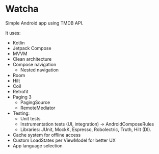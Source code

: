 # Watcha
Simple Android app using TMDB API.

It uses:

- Kotlin
- Jetpack Compose
- MVVM
- Clean architecture
- Compose navigation
  * Nested navigation  
- Room
- Hilt
- Coil
- Retrofit
- Paging 3
  * PagingSource
  * RemoteMediator
- Testing:
  * Unit tests
  * Instrumentation tests (UI, integration) -> AndroidComposeRules
  * Libraries: JUnit, MockK, Espresso, Robolectric, Truth, Hilt (DI).
- Cache system for offline access
- Custom LoadStates per ViewModel for better UX
- App language selection
